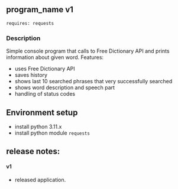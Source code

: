 ## program_name v1
``requires: requests``
### Description
Simple console program that calls to Free Dictionary API and prints information about given word.
Features:
* uses Free Dictionary API
* saves history
* shows last 10 searched phrases that very successfully searched
* shows word description and speech part
* handling of status codes

## Environment setup
* install python 3.11.x
* install python module ``requests``

## release notes:
#### v1
* released application.